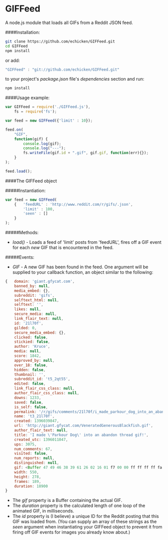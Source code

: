 GIFFeed
=======

A node.js module that loads all GIFs from a Reddit JSON feed.

####Installation:

```sh
git clone https://github.com/echicken/GIFFeed.git
cd GIFFeed
npm install
```

or add:

```js
"GIFFeed" : "git://github.com/echicken/GIFFeed.git"
```

to your project's *package.json* file's *dependencies* section and run:

```sh
npm install
```

####Usage example:

```js
var GIFFeed = require('./GIFFeed.js'),
	fs = require('fs');

var feed = new GIFFeed({'limit' : 10});

feed.on(
	"GIF",
	function(gif) {
		console.log(gif);
		console.log("---");
		fs.writeFile(gif.id + ".gif", gif.gif, function(err){});
	}
);

feed.load();
```

####The GIFFeed object

#####Instantiation:

```js
var feed = new GIFFeed(
	{	'feedURL' : 'http://www.reddit.com/r/gifs/.json',
		'limit' : 100,
		'seen' : []
	}
);
```

#####Methods:

* *load()* - Loads a feed of 'limit' posts from 'feedURL', fires off a GIF event for each *new* GIF that is encountered in the feed.

#####Events:

* *GIF* - A new GIF has been found in the feed.  One argument will be supplied to your callback function, an object similar to the following:

```js
{	domain: 'giant.gfycat.com',
	banned_by: null,
	media_embed: {},
	subreddit: 'gifs',
	selftext_html: null,
	selftext: '',
	likes: null,
	secure_media: null,
	link_flair_text: null,
	id: '21l70f',
	gilded: 0,
	secure_media_embed: {},
	clicked: false,
	stickied: false,
	author: 'Kruce',
	media: null,
	score: 1842,
	approved_by: null,
	over_18: false,
	hidden: false,
	thumbnail: '',
	subreddit_id: 't5_2qt55',
	edited: false,
	link_flair_css_class: null,
	author_flair_css_class: null,
	downs: 1233,
	saved: false,
	is_self: false,
	permalink: '/r/gifs/comments/21l70f/i_made_parkour_dog_into_an_abandon_thread_gif/',
	name: 't3_21l70f',
	created: 1396039847,
	url: 'http://giant.gfycat.com/VeneratedGenerousBlackfish.gif',
	author_flair_text: null,
	title: 'I made \'Parkour Dog\' into an abandon thread gif!',
	created_utc: 1396011047,
	ups: 3075,
	num_comments: 67,
	visited: false,
	num_reports: null,
	distinguished: null,
	gif: <Buffer 47 49 46 38 39 61 26 02 16 01 f7 00 00 ff ff ff ff fa f7 f7 f7 f7 f7 f6 ee ef f0 ef e6 ef ee e7 e6 de e5 e5 e7 ee de ce dc df dd d7 d6 d8 dc d4 ce cd d6 ...>,
	width: 550,
	height: 278,
	frames: 189,
	duration: 18900
}
```

* The *gif* property is a Buffer containing the actual GIF.
* The *duration* property is the calculated length of one loop of the animated GIF, in milliseconds.
* The *id* property is (I believe) a unique ID for the Reddit posting that this GIF was loaded from.  (You can supply an array of these strings as the *seen* argument when instantiating your GIFFeed object to prevent it from firing off GIF events for images you already know about.)